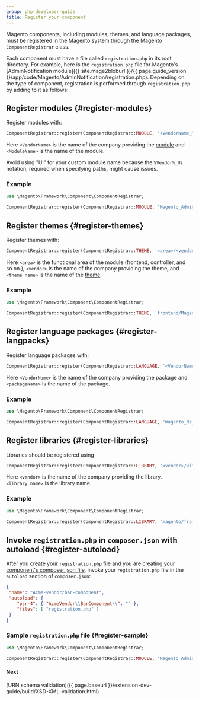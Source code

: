 ```yaml
---
group: php-developer-guide
title: Register your component
---
```


Magento components, including modules, themes, and language packages, must be registered in the Magento system through the Magento `ComponentRegistrar` class.

Each component must have a file called `registration.php` in its root directory. For example, here is the `registration.php` file for Magento's [AdminNotification module]({{ site.mage2bloburl }}/{{ page.guide_version }}/app/code/Magento/AdminNotification/registration.php). Depending on the type of component, registration is performed through `registration.php` by adding to it as follows:

## Register modules {#register-modules}

Register modules with:

```php
ComponentRegistrar::register(ComponentRegistrar::MODULE, '<VendorName_ModuleName>', __DIR__);
```

Here `<VendorName>` is the name of the company providing the [module](https://glossary.magento.com/module) and `<ModuleName>` is the name of the module.

Avoid using "Ui" for your custom module name because the <code>%Vendor%_Ui</code> notation, required when specifying paths, might cause issues.

### Example

```php
use \Magento\Framework\Component\ComponentRegistrar;

ComponentRegistrar::register(ComponentRegistrar::MODULE, 'Magento_AdminNotification', __DIR__);
```

## Register themes {#register-themes}

Register themes with:

```php
ComponentRegistrar::register(ComponentRegistrar::THEME, '<area>/<vendor>/<theme name>', __DIR__);
```

Here `<area>` is the functional area of the module (frontend, controller, and so on.), `<vendor>` is the name of the company providing the theme, and `<theme name>` is the name of the [theme](https://glossary.magento.com/theme).

### Example

```php
use \Magento\Framework\Component\ComponentRegistrar;

ComponentRegistrar::register(ComponentRegistrar::THEME, 'frontend/Magento/luma', __DIR__);
```

## Register language packages {#register-langpacks}

Register language packages with:

```php
ComponentRegistrar::register(ComponentRegistrar::LANGUAGE, '<VendorName>_<packageName>', __DIR__);
```

Here `<VendorName>` is the name of the company providing the package and `<packageName>` is the name of the package.

### Example

```php
use \Magento\Framework\Component\ComponentRegistrar;

ComponentRegistrar::register(ComponentRegistrar::LANGUAGE, 'magento_de_de', __DIR__);
```

## Register libraries {#register-libraries}

Libraries should be registered using

```php
ComponentRegistrar::register(ComponentRegistrar::LIBRARY, '<vendor>/<library_name>', __DIR__);
```

Here `<vendor>` is the name of the company providing the library. `<library_name>` is the library name.

### Example

```php
use \Magento\Framework\Component\ComponentRegistrar;

ComponentRegistrar::register(ComponentRegistrar::LIBRARY, 'magento/framework', __DIR__);
```

## Invoke `registration.php` in `composer.json` with autoload {#register-autoload}

After you create your `registration.php` file and you are creating [your component's composer.json file]({{page.baseurl}}/extension-dev-guide/build/composer-integration.html), invoke your `registration.php` file in the `autoload` section of `composer.json`:

```json
{
 "name": "Acme-vendor/bar-component",
 "autoload": {
    "psr-4": { "AcmeVendor\\BarComponent\\": "" },
    "files": [ "registration.php" ]
 }
}
```

### Sample `registration.php` file {#register-sample}

```php
use \Magento\Framework\Component\ComponentRegistrar;

ComponentRegistrar::register(ComponentRegistrar::MODULE, 'Magento_AdminNotification', __DIR__);
```

#### Next
[URN schema validation]({{ page.baseurl }}/extension-dev-guide/build/XSD-XML-validation.html)
